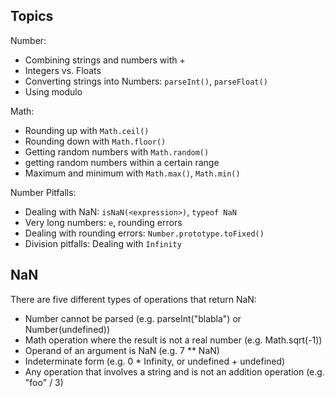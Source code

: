 ## Topics

Number:
- Combining strings and numbers with +
- Integers vs. Floats
- Converting strings into Numbers: `parseInt()`, `parseFloat()`
- Using modulo

Math:
- Rounding up with `Math.ceil()`
- Rounding down with `Math.floor()`
- Getting random numbers with `Math.random()`
- getting random numbers within a certain range
- Maximum and minimum with `Math.max()`, `Math.min()`

Number Pitfalls:
- Dealing with NaN: `isNaN(<expression>)`, `typeof NaN`
- Very long numbers: `e`, rounding errors
- Dealing with rounding errors: `Number.prototype.toFixed()`
- Division pitfalls: Dealing with `Infinity`



## NaN

There are five different types of operations that return NaN:

- Number cannot be parsed (e.g. parseInt("blabla") or Number(undefined))
- Math operation where the result is not a real number (e.g. Math.sqrt(-1))
- Operand of an argument is NaN (e.g. 7 ** NaN)
- Indeterminate form (e.g. 0 * Infinity, or undefined + undefined)
- Any operation that involves a string and is not an addition operation (e.g. "foo" / 3)

